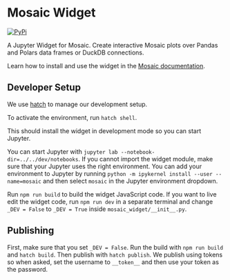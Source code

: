 # Mosaic Widget

[![PyPi](https://img.shields.io/pypi/v/mosaic-widget.svg)](https://pypi.org/project/mosaic-widget/)

A Jupyter Widget for Mosaic. Create interactive Mosaic plots over Pandas and Polars data frames or DuckDB connections.

Learn how to install and use the widget in the [Mosaic documentation](https://uwdata.github.io/mosaic/jupyter/).

## Developer Setup

We use [hatch](https://hatch.pypa.io/latest/) to manage our development setup.

To activate the environment, run `hatch shell`.

This should install the widget in development mode so you can start Jupyter.

You can start Jupyter with `jupyter lab --notebook-dir=../../dev/notebooks`. If you cannot import the widget module, make sure that your Jupyter uses the right environment. You can add your environment to Jupyter by running `python -m ipykernel install --user --name=mosaic` and then select `mosaic` in the Jupyter environment dropdown.

Run `npm run build` to build the widget JavaScript code. If you want to live edit the widget code, run `npm run dev` in a separate terminal and change `_DEV = False` to `_DEV = True` inside `mosaic_widget/__init__.py`.

## Publishing

First, make sure that you set `_DEV = False`. Run the build with `npm run build` and `hatch build`. Then publish with `hatch publish`. We publish using tokens so when asked, set the username to `__token__` and then use your token as the password.
